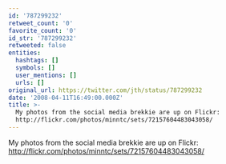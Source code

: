```yaml
---
id: '787299232'
retweet_count: '0'
favorite_count: '0'
id_str: '787299232'
retweeted: false
entities:
  hashtags: []
  symbols: []
  user_mentions: []
  urls: []
original_url: https://twitter.com/jth/status/787299232
date: '2008-04-11T16:49:00.000Z'
title: >-
  My photos from the social media brekkie are up on Flickr:
  http://flickr.com/photos/minntc/sets/72157604483043058/
---
```


My photos from the social media brekkie are up on Flickr: http://flickr.com/photos/minntc/sets/72157604483043058/
